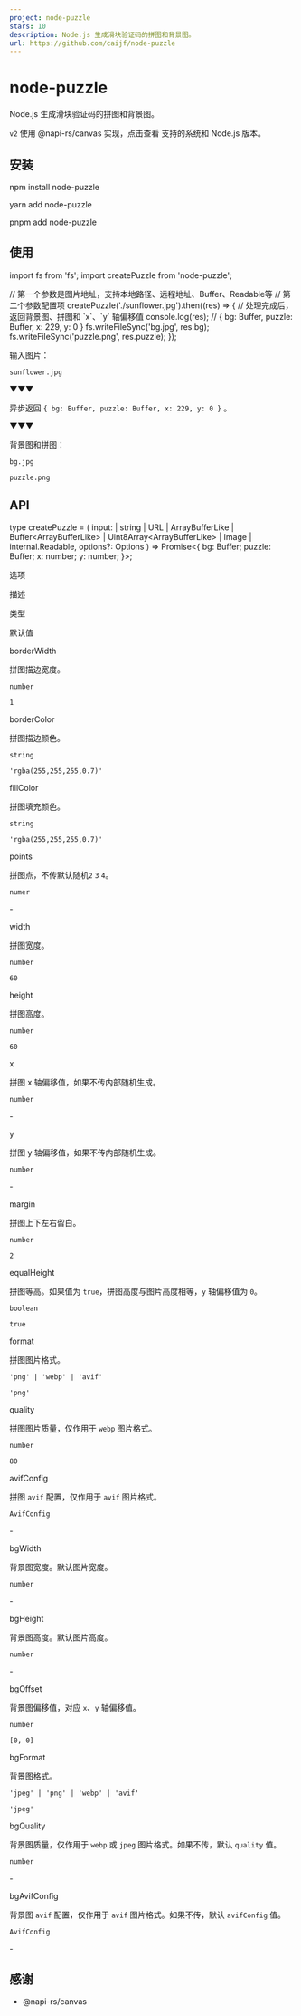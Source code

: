 ```yaml
---
project: node-puzzle
stars: 10
description: Node.js 生成滑块验证码的拼图和背景图。
url: https://github.com/caijf/node-puzzle
---
```


node-puzzle
===========

Node.js 生成滑块验证码的拼图和背景图。

`v2` 使用 @napi-rs/canvas 实现，点击查看 支持的系统和 Node.js 版本。

安装
--

npm install node-puzzle

yarn add node-puzzle

pnpm add node-puzzle

使用
--

import fs from 'fs';
import createPuzzle from 'node-puzzle';

// 第一个参数是图片地址，支持本地路径、远程地址、Buffer、Readable等
// 第二个参数配置项
createPuzzle('./sunflower.jpg').then((res) \=> {
  // 处理完成后，返回背景图、拼图和 \`x\`、\`y\` 轴偏移值
  console.log(res); // { bg: Buffer, puzzle: Buffer, x: 229, y: 0 }
  fs.writeFileSync('bg.jpg', res.bg);
  fs.writeFileSync('puzzle.png', res.puzzle);
});

输入图片：

`sunflower.jpg`

▼▼▼

异步返回 `{ bg: Buffer, puzzle: Buffer, x: 229, y: 0 }` 。

▼▼▼

背景图和拼图：

`bg.jpg`

`puzzle.png`

API
---

type createPuzzle \= (
  input:
    | string
    | URL
    | ArrayBufferLike
    | Buffer<ArrayBufferLike\>
    | Uint8Array<ArrayBufferLike\>
    | Image
    | internal.Readable,
  options?: Options
) \=> Promise<{
  bg: Buffer;
  puzzle: Buffer;
  x: number;
  y: number;
}\>;

选项

描述

类型

默认值

borderWidth

拼图描边宽度。

`number`

`1`

borderColor

拼图描边颜色。

`string`

`'rgba(255,255,255,0.7)'`

fillColor

拼图填充颜色。

`string`

`'rgba(255,255,255,0.7)'`

points

拼图点，不传默认随机`2` `3` `4`。

`numer`

\-

width

拼图宽度。

`number`

`60`

height

拼图高度。

`number`

`60`

x

拼图 x 轴偏移值，如果不传内部随机生成。

`number`

\-

y

拼图 y 轴偏移值，如果不传内部随机生成。

`number`

\-

margin

拼图上下左右留白。

`number`

`2`

equalHeight

拼图等高。如果值为 `true`，拼图高度与图片高度相等，`y` 轴偏移值为 `0`。

`boolean`

`true`

format

拼图图片格式。

`'png' | 'webp' | 'avif'`

`'png'`

quality

拼图图片质量，仅作用于 `webp` 图片格式。

`number`

`80`

avifConfig

拼图 `avif` 配置，仅作用于 `avif` 图片格式。

`AvifConfig`

\-

bgWidth

背景图宽度。默认图片宽度。

`number`

\-

bgHeight

背景图高度。默认图片高度。

`number`

\-

bgOffset

背景图偏移值，对应 `x`、`y` 轴偏移值。

`number`

`[0, 0]`

bgFormat

背景图格式。

`'jpeg' | 'png' | 'webp' | 'avif'`

`'jpeg'`

bgQuality

背景图质量，仅作用于 `webp` 或 `jpeg` 图片格式。如果不传，默认 `quality` 值。

`number`

\-

bgAvifConfig

背景图 `avif` 配置，仅作用于 `avif` 图片格式。如果不传，默认 `avifConfig` 值。

`AvifConfig`

\-

感谢
--

-   @napi-rs/canvas
